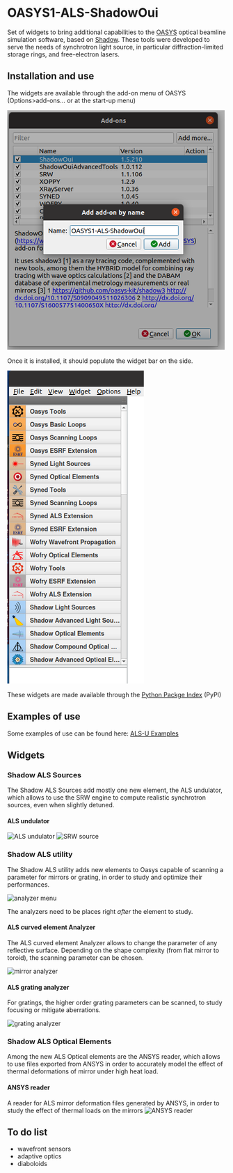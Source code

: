 # OASYS1-ALS-ShadowOui
Set of widgets to bring additional capabilities to the [OASYS](https://www.elettra.trieste.it/oasys.html) optical beamline simulation software, based on [Shadow](https://github.com/srio/shadow3). These tools were developed to serve the needs of synchrotron light source, in particular diffraction-limited storage rings, and free-electron lasers.

## Installation and use
The widgets are available through the add-on menu of OASYS (Options>add-ons... or at the start-up menu)

![addons menu](https://github.com/oasys-als-kit/OASYS1-ALS-ShadowOui/blob/master/images/addons.png "Add-on menu")

Once it is installed, it should populate the widget bar on the side.

![side menu](https://github.com/oasys-als-kit/OASYS1-ALS-ShadowOui/blob/master/images/sidemenu.png "side menu")

These widgets are made available through the [Python Packge Index](https://pypi.org/project/oasys1-als-shadowoui/) (PyPI)

## Examples of use
Some examples of use can be found here: [ALS-U Examples](https://github.com/awojdyla/ALS-U_Examples)

## Widgets

### Shadow ALS Sources
The Shadow ALS Sources add mostly one new element, the ALS undulator, which allows to use the SRW engine to compute realistic synchrotron sources, even when slightly detuned.

#### ALS undulator

![ALS undulator](https://github.com/oasys-als-kit/OASYS1-ALS-ShadowOui/blob/master/images/als_undulator.png "ALS undulator") 
![SRW source](https://github.com/oasys-als-kit/OASYS1-ALS-ShadowOui/blob/master/images/srw_tab2.png "SRW  source")

### Shadow ALS utility

The Shadow ALS utility adds new elements to Oasys capable of scanning a parameter for mirrors or grating, in order to study and optimize their performances.

![analyzer menu](https://github.com/oasys-als-kit/OASYS1-ALS-ShadowOui/blob/master/images/analyzer_menu.png "analyzer menu")

The analyzers need to be places right *after* the element to study.

#### ALS curved element Analyzer
The ALS curved element Analyzer allows to change the parameter of any reflective surface. Depending on the shape complexity (from flat mirror to toroid), the scanning parameter can be chosen.

![mirror analyzer](https://github.com/oasys-als-kit/OASYS1-ALS-ShadowOui/blob/master/images/mirror_analyzer.png "mirror_analyzer")

#### ALS grating analyzer
For gratings, the higher order grating parameters can be scanned, to study focusing or mitigate aberrations.

![grating analyzer](http:github.com/oasys-als-kit/OASYS1-ALS-ShadowOui/blob/master/images/grating_analyzer.png "grating_analyzer")

### Shadow ALS Optical Elements
Among the new ALS Optical elements are the ANSYS reader, which allows to use files exported from ANSYS in order to accurately model the effect of thermal deformations of mirror under high heat load.

#### ANSYS reader
A reader for ALS mirror deformation files generated by ANSYS, in order to study the effect of thermal loads on the mirrors
![ANSYS reader](https://github.com/oasys-als-kit/OASYS1-ALS-ShadowOui/blob/master/images/ansys_reader.png "ANSYS reader")

## To do list
+ wavefront sensors
+ adaptive optics
+ diaboloids
